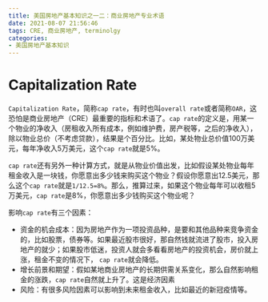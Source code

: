 ```yaml
---
title: 美国房地产基本知识之一二：商业房地产专业术语
date: 2021-08-07 21:56:46
tags: CRE, 商业房地产, terminolgy
categories:
- 美国房地产基本知识
---
```


# Capitalization Rate

`Capitalization Rate`，简称`cap rate`，有时也叫`overall rate`或者简称`OAR`，这恐怕是商业房地产（CRE）最重要的指标和术语了。`cap rate`的定义是，用某一个物业的净收入（房租收入所有成本，例如维护费，房产税等，之后的净收入），除以物业总价（不考虑贷款），结果是个百分比。比如，某处物业总价值100万美元，每年净收入5万美元，这个`cap rate`就是5%。

`cap rate`还有另外一种计算方式，就是从物业价值出发，比如假设某处物业每年租金收入是一块钱，你愿意出多少钱来购买这个物业？假设你愿意出12.5美元，那么这个`cap rate`就是`1/12.5=8%`。那么，推算过来，如果这个物业每年可以收租5万美元，`cap rate`是8%，你愿意出多少钱购买这个物业呢？

影响`cap rate`有三个因素：
 - 资金的机会成本：因为房地产作为一项投资品种，是要和其他品种来竞争资金的，比如股票，债券等。如果最近股市很好，那自然钱就流进了股市，投入房地产的就少；如果股市低迷，投资人就会多看看房地产的投资机会，房价就上涨，租金不变的情况下， `cap rate`就会降低。
 - 增长前景和期望：假如某地商业房地产的长期供需关系变化，那么自然影响租金的涨跌，`cap rate`自然就上升了。这是经济因素
 - 风险：有很多风险因素可以影响到未来租金收入，比如最近的新冠疫情等。